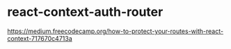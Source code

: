 # react-context-auth-router
https://medium.freecodecamp.org/how-to-protect-your-routes-with-react-context-717670c4713a
